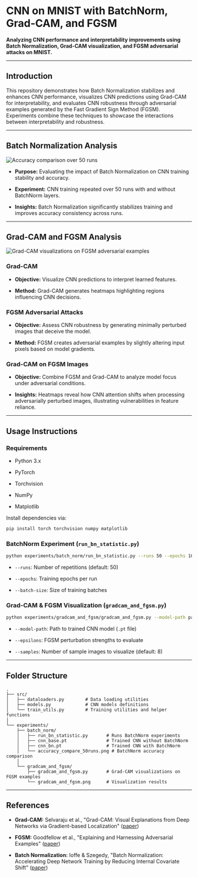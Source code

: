 # CNN on MNIST with BatchNorm, Grad-CAM, and FGSM

**Analyzing CNN performance and interpretability improvements using Batch Normalization, Grad-CAM visualization, and FGSM adversarial attacks on MNIST.**

---

## Introduction

This repository demonstrates how Batch Normalization stabilizes and enhances CNN performance, visualizes CNN predictions using Grad-CAM for interpretability, and evaluates CNN robustness through adversarial examples generated by the Fast Gradient Sign Method (FGSM). Experiments combine these techniques to showcase the interactions between interpretability and robustness.

---

## Batch Normalization Analysis

![Accuracy comparison over 50 runs](experiments/batch_norm/accuracy_compare_50runs.png)

- **Purpose:** Evaluating the impact of Batch Normalization on CNN training stability and accuracy.
    
- **Experiment:** CNN training repeated over 50 runs with and without BatchNorm layers.
    
- **Insights:** Batch Normalization significantly stabilizes training and improves accuracy consistency across runs.
    

---

## Grad-CAM and FGSM Analysis

![Grad-CAM visualizations on FGSM adversarial examples](experiments/gradcam_and_fgsm/gradcam_and_fgsm.png)

### Grad-CAM

- **Objective:** Visualize CNN predictions to interpret learned features.
    
- **Method:** Grad-CAM generates heatmaps highlighting regions influencing CNN decisions.
    

### FGSM Adversarial Attacks

- **Objective:** Assess CNN robustness by generating minimally perturbed images that deceive the model.
    
- **Method:** FGSM creates adversarial examples by slightly altering input pixels based on model gradients.
    

### Grad-CAM on FGSM Images

- **Objective:** Combine FGSM and Grad-CAM to analyze model focus under adversarial conditions.
    
- **Insights:** Heatmaps reveal how CNN attention shifts when processing adversarially perturbed images, illustrating vulnerabilities in feature reliance.
    

---

## Usage Instructions

### Requirements

- Python 3.x
    
- PyTorch
    
- Torchvision
    
- NumPy
    
- Matplotlib
    

Install dependencies via:

```bash
pip install torch torchvision numpy matplotlib
```

### BatchNorm Experiment (`run_bn_statistic.py`)

```bash
python experiments/batch_norm/run_bn_statistic.py --runs 50 --epochs 10 --batch-size 64
```

- `--runs`: Number of repetitions (default: 50)
    
- `--epochs`: Training epochs per run
    
- `--batch-size`: Size of training batches
    

### Grad-CAM & FGSM Visualization (`gradcam_and_fgsm.py`)

```bash
python experiments/gradcam_and_fgsm/gradcam_and_fgsm.py --model-path path/to/model.pt --epsilons 0 0.05 0.1 0.15 0.2 0.25 --samples 8
```

- `--model-path`: Path to trained CNN model (`.pt` file)
    
- `--epsilons`: FGSM perturbation strengths to evaluate
    
- `--samples`: Number of sample images to visualize (default: 8)
    

---

## Folder Structure

```
.
├── src/
│   ├── dataloaders.py        # Data loading utilities
│   ├── models.py             # CNN models definitions
│   └── train_utils.py        # Training utilities and helper functions
│
└── experiments/
    ├── batch_norm/
    │   ├── run_bn_statistic.py       # Runs BatchNorm experiments
    │   ├── cnn_base.pt               # Trained CNN without BatchNorm
    │   ├── cnn_bn.pt                 # Trained CNN with BatchNorm
    │   └── accuracy_compare_50runs.png # BatchNorm accuracy comparison
    │
    └── gradcam_and_fgsm/
        ├── gradcam_and_fgsm.py       # Grad-CAM visualizations on FGSM examples
        └── gradcam_and_fgsm.png      # Visualization results
```

---

## References

- **Grad-CAM:** Selvaraju et al., "Grad-CAM: Visual Explanations from Deep Networks via Gradient-based Localization" ([paper](https://arxiv.org/abs/1610.02391))
    
- **FGSM:** Goodfellow et al., "Explaining and Harnessing Adversarial Examples" ([paper](https://arxiv.org/abs/1412.6572))
    
- **Batch Normalization:** Ioffe & Szegedy, "Batch Normalization: Accelerating Deep Network Training by Reducing Internal Covariate Shift" ([paper](https://arxiv.org/abs/1502.03167))